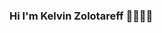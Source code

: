 ### Hi <gif src="{https://raw.githubusercontent.com/kaueMarques/kaueMarques/master/hi.gif}"/> I'm Kelvin Zolotareff 👨🏻‍💻✨

<!--


🚀 - 
-->
